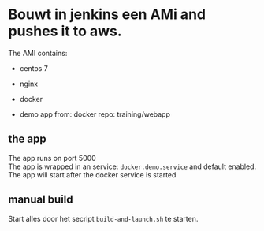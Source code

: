 # Bouwt in jenkins een AMi and pushes it to aws. 
The AMI contains:
- centos 7 
- nginx
- docker

- demo app from: docker repo: training/webapp

## the app 
The app runs on port 5000  
The app is wrapped in an service: `docker.demo.service` and default enabled. 
The app will start after the docker service is started


## manual build 
Start alles door het secript `build-and-launch.sh` te starten. 